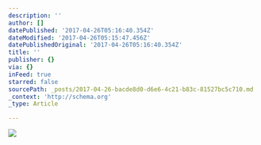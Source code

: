 ```yaml
---
description: ''
author: []
datePublished: '2017-04-26T05:16:40.354Z'
dateModified: '2017-04-26T05:15:47.456Z'
datePublishedOriginal: '2017-04-26T05:16:40.354Z'
title: ''
publisher: {}
via: {}
inFeed: true
starred: false
sourcePath: _posts/2017-04-26-bacde8d0-d6e6-4c21-b83c-81527bc5c710.md
_context: 'http://schema.org'
_type: Article

---
```

![](https://the-grid-user-content.s3-us-west-2.amazonaws.com/71872cbf-17f8-4f77-be12-55b2021c975b.jpg)